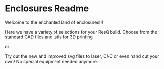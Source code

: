 # Enclosures Readme
Welcome to the enchanted land of enclosures!!!

Here we have a variety of selections for your ResQ build.  Choose from the standard CAD files and .stls for 3D printing

or

Try out the new and improved svg files to laser, CNC or even hand cut your own!  No special equipment needed anymore. 
